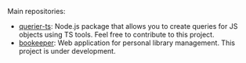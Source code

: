 Main repositories:

- [querier-ts](https://github.com/luizfilipezs/querier-ts): Node.js package that allows you to create queries for JS objects using TS tools. Feel free to contribute to this project.
- [bookeeper](https://github.com/luizfilipezs/bookeeper): Web application for personal library management. This project is under development.
